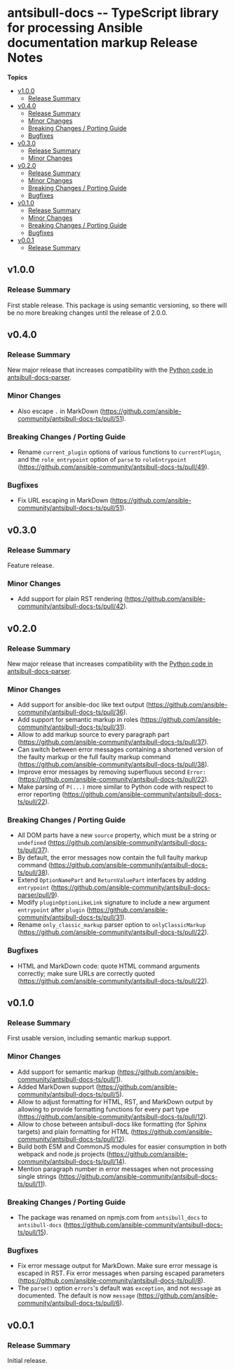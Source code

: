 # antsibull\-docs \-\- TypeScript library for processing Ansible documentation markup Release Notes

**Topics**
- <a href="#v1-0-0">v1\.0\.0</a>
  - <a href="#release-summary">Release Summary</a>
- <a href="#v0-4-0">v0\.4\.0</a>
  - <a href="#release-summary-1">Release Summary</a>
  - <a href="#minor-changes">Minor Changes</a>
  - <a href="#breaking-changes--porting-guide">Breaking Changes / Porting Guide</a>
  - <a href="#bugfixes">Bugfixes</a>
- <a href="#v0-3-0">v0\.3\.0</a>
  - <a href="#release-summary-2">Release Summary</a>
  - <a href="#minor-changes-1">Minor Changes</a>
- <a href="#v0-2-0">v0\.2\.0</a>
  - <a href="#release-summary-3">Release Summary</a>
  - <a href="#minor-changes-2">Minor Changes</a>
  - <a href="#breaking-changes--porting-guide-1">Breaking Changes / Porting Guide</a>
  - <a href="#bugfixes-1">Bugfixes</a>
- <a href="#v0-1-0">v0\.1\.0</a>
  - <a href="#release-summary-4">Release Summary</a>
  - <a href="#minor-changes-3">Minor Changes</a>
  - <a href="#breaking-changes--porting-guide-2">Breaking Changes / Porting Guide</a>
  - <a href="#bugfixes-2">Bugfixes</a>
- <a href="#v0-0-1">v0\.0\.1</a>
  - <a href="#release-summary-5">Release Summary</a>

<a id="v1-0-0"></a>
## v1\.0\.0

<a id="release-summary"></a>
### Release Summary

First stable release\. This package is using semantic versioning\, so there will be no more breaking changes until the release of 2\.0\.0\.

<a id="v0-4-0"></a>
## v0\.4\.0

<a id="release-summary-1"></a>
### Release Summary

New major release that increases compatibility with the [Python code in antsibull\-docs\-parser](https\://github\.com/ansible\-community/antsibull\-docs\-parser)\.

<a id="minor-changes"></a>
### Minor Changes

* Also escape <code>\.</code> in MarkDown \([https\://github\.com/ansible\-community/antsibull\-docs\-ts/pull/51](https\://github\.com/ansible\-community/antsibull\-docs\-ts/pull/51)\)\.

<a id="breaking-changes--porting-guide"></a>
### Breaking Changes / Porting Guide

* Rename <code>current\_plugin</code> options of various functions to <code>currentPlugin</code>\, and the <code>role\_entrypoint</code> option of <code>parse</code> to <code>roleEntrypoint</code> \([https\://github\.com/ansible\-community/antsibull\-docs\-ts/pull/49](https\://github\.com/ansible\-community/antsibull\-docs\-ts/pull/49)\)\.

<a id="bugfixes"></a>
### Bugfixes

* Fix URL escaping in MarkDown \([https\://github\.com/ansible\-community/antsibull\-docs\-ts/pull/51](https\://github\.com/ansible\-community/antsibull\-docs\-ts/pull/51)\)\.

<a id="v0-3-0"></a>
## v0\.3\.0

<a id="release-summary-2"></a>
### Release Summary

Feature release\.

<a id="minor-changes-1"></a>
### Minor Changes

* Add support for plain RST rendering \([https\://github\.com/ansible\-community/antsibull\-docs\-ts/pull/42](https\://github\.com/ansible\-community/antsibull\-docs\-ts/pull/42)\)\.

<a id="v0-2-0"></a>
## v0\.2\.0

<a id="release-summary-3"></a>
### Release Summary

New major release that increases compatibility with the [Python code in antsibull\-docs\-parser](https\://github\.com/ansible\-community/antsibull\-docs\-parser)\.

<a id="minor-changes-2"></a>
### Minor Changes

* Add support for ansible\-doc like text output \([https\://github\.com/ansible\-community/antsibull\-docs\-ts/pull/36](https\://github\.com/ansible\-community/antsibull\-docs\-ts/pull/36)\)\.
* Add support for semantic markup in roles \([https\://github\.com/ansible\-community/antsibull\-docs\-ts/pull/31](https\://github\.com/ansible\-community/antsibull\-docs\-ts/pull/31)\)\.
* Allow to add markup source to every paragraph part \([https\://github\.com/ansible\-community/antsibull\-docs\-ts/pull/37](https\://github\.com/ansible\-community/antsibull\-docs\-ts/pull/37)\)\.
* Can switch between error messages containing a shortened version of the faulty markup or the full faulty markup command \([https\://github\.com/ansible\-community/antsibull\-docs\-ts/pull/38](https\://github\.com/ansible\-community/antsibull\-docs\-ts/pull/38)\)\.
* Improve error messages by removing superfluous second <code>Error\:</code> \([https\://github\.com/ansible\-community/antsibull\-docs\-ts/pull/22](https\://github\.com/ansible\-community/antsibull\-docs\-ts/pull/22)\)\.
* Make parsing of <code>P\(\.\.\.\)</code> more similar to Python code with respect to error reporting \([https\://github\.com/ansible\-community/antsibull\-docs\-ts/pull/22](https\://github\.com/ansible\-community/antsibull\-docs\-ts/pull/22)\)\.

<a id="breaking-changes--porting-guide-1"></a>
### Breaking Changes / Porting Guide

* All DOM parts have a new <code>source</code> property\, which must be a string or <code>undefined</code> \([https\://github\.com/ansible\-community/antsibull\-docs\-ts/pull/37](https\://github\.com/ansible\-community/antsibull\-docs\-ts/pull/37)\)\.
* By default\, the error messages now contain the full faulty markup command \([https\://github\.com/ansible\-community/antsibull\-docs\-ts/pull/38](https\://github\.com/ansible\-community/antsibull\-docs\-ts/pull/38)\)\.
* Extend <code>OptionNamePart</code> and <code>ReturnValuePart</code> interfaces by adding <code>entrypoint</code> \([https\://github\.com/ansible\-community/antsibull\-docs\-parser/pull/9](https\://github\.com/ansible\-community/antsibull\-docs\-parser/pull/9)\)\.
* Modify <code>pluginOptionLikeLink</code> signature to include a new argument <code>entrypoint</code> after <code>plugin</code> \([https\://github\.com/ansible\-community/antsibull\-docs\-ts/pull/31](https\://github\.com/ansible\-community/antsibull\-docs\-ts/pull/31)\)\.
* Rename <code>only\_classic\_markup</code> parser option to <code>onlyClassicMarkup</code> \([https\://github\.com/ansible\-community/antsibull\-docs\-ts/pull/22](https\://github\.com/ansible\-community/antsibull\-docs\-ts/pull/22)\)\.

<a id="bugfixes-1"></a>
### Bugfixes

* HTML and MarkDown code\: quote HTML command arguments correctly\; make sure URLs are correctly quoted \([https\://github\.com/ansible\-community/antsibull\-docs\-ts/pull/22](https\://github\.com/ansible\-community/antsibull\-docs\-ts/pull/22)\)\.

<a id="v0-1-0"></a>
## v0\.1\.0

<a id="release-summary-4"></a>
### Release Summary

First usable version\, including semantic markup support\.

<a id="minor-changes-3"></a>
### Minor Changes

* Add support for semantic markup \([https\://github\.com/ansible\-community/antsibull\-docs\-ts/pull/1](https\://github\.com/ansible\-community/antsibull\-docs\-ts/pull/1)\)\.
* Added MarkDown support \([https\://github\.com/ansible\-community/antsibull\-docs\-ts/pull/5](https\://github\.com/ansible\-community/antsibull\-docs\-ts/pull/5)\)\.
* Allow to adjust formatting for HTML\, RST\, and MarkDown output by allowing to provide formatting functions for every part type \([https\://github\.com/ansible\-community/antsibull\-docs\-ts/pull/12](https\://github\.com/ansible\-community/antsibull\-docs\-ts/pull/12)\)\.
* Allow to chose between antsibull\-docs like formatting \(for Sphinx targets\) and plain formatting for HTML \([https\://github\.com/ansible\-community/antsibull\-docs\-ts/pull/12](https\://github\.com/ansible\-community/antsibull\-docs\-ts/pull/12)\)\.
* Build both ESM and CommonJS modules for easier consumption in both webpack and node\.js projects \([https\://github\.com/ansible\-community/antsibull\-docs\-ts/pull/14](https\://github\.com/ansible\-community/antsibull\-docs\-ts/pull/14)\)\.
* Mention paragraph number in error messages when not processing single strings \([https\://github\.com/ansible\-community/antsibull\-docs\-ts/pull/11](https\://github\.com/ansible\-community/antsibull\-docs\-ts/pull/11)\)\.

<a id="breaking-changes--porting-guide-2"></a>
### Breaking Changes / Porting Guide

* The package was renamed on npmjs\.com from <code>antsibull\_docs</code> to <code>antsibull\-docs</code> \([https\://github\.com/ansible\-community/antsibull\-docs\-ts/pull/15](https\://github\.com/ansible\-community/antsibull\-docs\-ts/pull/15)\)\.

<a id="bugfixes-2"></a>
### Bugfixes

* Fix error message output for MarkDown\. Make sure error message is escaped in RST\. Fix error messages when parsing escaped parameters \([https\://github\.com/ansible\-community/antsibull\-docs\-ts/pull/8](https\://github\.com/ansible\-community/antsibull\-docs\-ts/pull/8)\)\.
* The <code>parse\(\)</code> option <code>errors</code>\'s default was <code>exception</code>\, and not <code>message</code> as documented\. The default is now <code>message</code> \([https\://github\.com/ansible\-community/antsibull\-docs\-ts/pull/6](https\://github\.com/ansible\-community/antsibull\-docs\-ts/pull/6)\)\.

<a id="v0-0-1"></a>
## v0\.0\.1

<a id="release-summary-5"></a>
### Release Summary

Initial release\.
